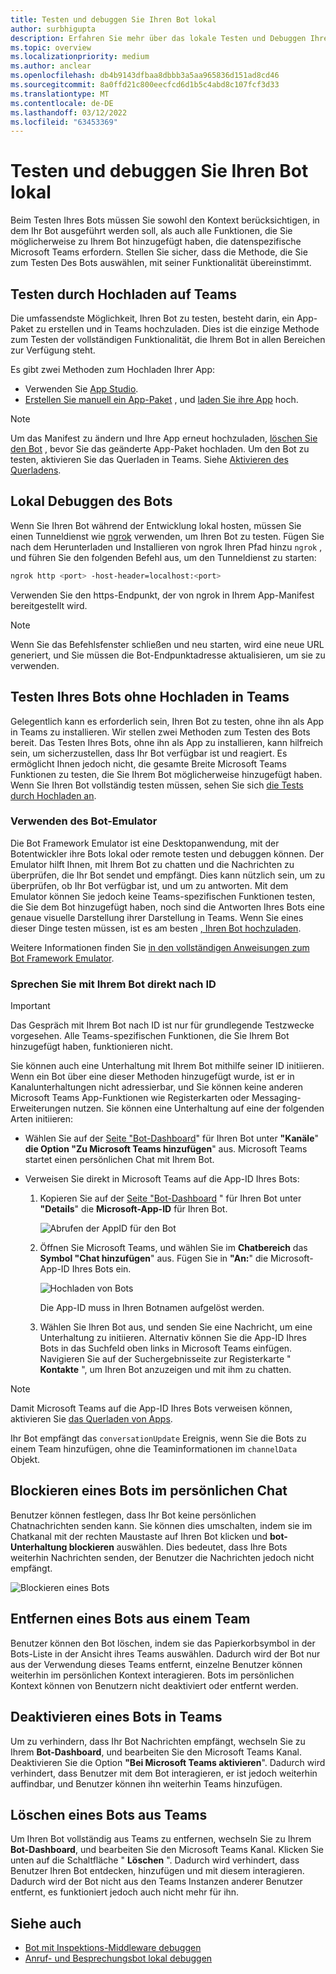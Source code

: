 ```yaml
---
title: Testen und debuggen Sie Ihren Bot lokal
author: surbhigupta
description: Erfahren Sie mehr über das lokale Testen und Debuggen Ihres Bots mit einer IDE innerhalb Teams Umgebung durch Querladen, außerhalb Teams mithilfe des Bot-Emulators und durch direktes Gespräch mit Ihrem Bot.
ms.topic: overview
ms.localizationpriority: medium
ms.author: anclear
ms.openlocfilehash: db4b9143dfbaa8dbbb3a5aa965836d151ad8cd46
ms.sourcegitcommit: 8a0ffd21c800eecfcd6d1b5c4abd8c107fcf3d33
ms.translationtype: MT
ms.contentlocale: de-DE
ms.lasthandoff: 03/12/2022
ms.locfileid: "63453369"
---
```

# <a name="test-and-debug-your-bot-locally"></a>Testen und debuggen Sie Ihren Bot lokal

Beim Testen Ihres Bots müssen Sie sowohl den Kontext berücksichtigen, in dem Ihr Bot ausgeführt werden soll, als auch alle Funktionen, die Sie möglicherweise zu Ihrem Bot hinzugefügt haben, die datenspezifische Microsoft Teams erfordern. Stellen Sie sicher, dass die Methode, die Sie zum Testen Des Bots auswählen, mit seiner Funktionalität übereinstimmt.

## <a name="test-by-uploading-to-teams"></a>Testen durch Hochladen auf Teams

Die umfassendste Möglichkeit, Ihren Bot zu testen, besteht darin, ein App-Paket zu erstellen und in Teams hochzuladen. Dies ist die einzige Methode zum Testen der vollständigen Funktionalität, die Ihrem Bot in allen Bereichen zur Verfügung steht.

Es gibt zwei Methoden zum Hochladen Ihrer App:

* Verwenden Sie [App Studio](~/concepts/build-and-test/app-studio-overview.md).
* [Erstellen Sie manuell ein App-Paket](~/concepts/build-and-test/apps-package.md) , und [laden Sie ihre App](~/concepts/deploy-and-publish/apps-upload.md) hoch.

> [!NOTE]
> Um das Manifest zu ändern und Ihre App erneut hochzuladen, [löschen Sie den Bot](#delete-a-bot-from-teams) , bevor Sie das geänderte App-Paket hochladen.
> Um den Bot zu testen, aktivieren Sie das Querladen in Teams. Siehe [Aktivieren des Querladens](/concepts/build-and-test/prepare-your-o365-tenant#enable-custom-teams-apps-and-turn-on-custom-app-uploading).

## <a name="debug-your-bot-locally"></a>Lokal Debuggen des Bots

Wenn Sie Ihren Bot während der Entwicklung lokal hosten, müssen Sie einen Tunneldienst wie [ngrok](https://ngrok.com/) verwenden, um Ihren Bot zu testen. Fügen Sie nach dem Herunterladen und Installieren von ngrok Ihren Pfad hinzu `ngrok` , und führen Sie den folgenden Befehl aus, um den Tunneldienst zu starten:

```bash
ngrok http <port> -host-header=localhost:<port>
```

Verwenden Sie den https-Endpunkt, der von ngrok in Ihrem App-Manifest bereitgestellt wird.

> [!NOTE]
> Wenn Sie das Befehlsfenster schließen und neu starten, wird eine neue URL generiert, und Sie müssen die Bot-Endpunktadresse aktualisieren, um sie zu verwenden.

## <a name="test-your-bot-without-uploading-to-teams"></a>Testen Ihres Bots ohne Hochladen in Teams

Gelegentlich kann es erforderlich sein, Ihren Bot zu testen, ohne ihn als App in Teams zu installieren. Wir stellen zwei Methoden zum Testen des Bots bereit. Das Testen Ihres Bots, ohne ihn als App zu installieren, kann hilfreich sein, um sicherzustellen, dass Ihr Bot verfügbar ist und reagiert. Es ermöglicht Ihnen jedoch nicht, die gesamte Breite Microsoft Teams Funktionen zu testen, die Sie Ihrem Bot möglicherweise hinzugefügt haben. Wenn Sie Ihren Bot vollständig testen müssen, sehen Sie sich [die Tests durch Hochladen an](#test-by-uploading-to-teams).

### <a name="use-the-bot-emulator"></a>Verwenden des Bot-Emulator

Die Bot Framework Emulator ist eine Desktopanwendung, mit der Botentwickler ihre Bots lokal oder remote testen und debuggen können. Der Emulator hilft Ihnen, mit Ihrem Bot zu chatten und die Nachrichten zu überprüfen, die Ihr Bot sendet und empfängt. Dies kann nützlich sein, um zu überprüfen, ob Ihr Bot verfügbar ist, und um zu antworten. Mit dem Emulator können Sie jedoch keine Teams-spezifischen Funktionen testen, die Sie dem Bot hinzugefügt haben, noch sind die Antworten Ihres Bots eine genaue visuelle Darstellung ihrer Darstellung in Teams. Wenn Sie eines dieser Dinge testen müssen, ist es am besten [, Ihren Bot hochzuladen](#test-by-uploading-to-teams).

Weitere Informationen finden Sie [in den vollständigen Anweisungen zum Bot Framework Emulator](/azure/bot-service/bot-service-debug-emulator?view=azure-bot-service-4.0&preserve-view=true).

### <a name="talk-to-your-bot-directly-by-id"></a>Sprechen Sie mit Ihrem Bot direkt nach ID

> [!Important]
> Das Gespräch mit Ihrem Bot nach ID ist nur für grundlegende Testzwecke vorgesehen. Alle Teams-spezifischen Funktionen, die Sie Ihrem Bot hinzugefügt haben, funktionieren nicht.

Sie können auch eine Unterhaltung mit Ihrem Bot mithilfe seiner ID initiieren. Wenn ein Bot über eine dieser Methoden hinzugefügt wurde, ist er in Kanalunterhaltungen nicht adressierbar, und Sie können keine anderen Microsoft Teams App-Funktionen wie Registerkarten oder Messaging-Erweiterungen nutzen. Sie können eine Unterhaltung auf eine der folgenden Arten initiieren:

* Wählen Sie auf der [Seite "Bot-Dashboard](https://dev.botframework.com/bots)" für Ihren Bot unter **"Kanäle**" **die Option "Zu Microsoft Teams hinzufügen**" aus. Microsoft Teams startet einen persönlichen Chat mit Ihrem Bot.

* Verweisen Sie direkt in Microsoft Teams auf die App-ID Ihres Bots:
   1. Kopieren Sie auf der [Seite "Bot-Dashboard](https://dev.botframework.com/bots) " für Ihren Bot unter **"Details**" die **Microsoft-App-ID** für Ihren Bot.
  
      ![Abrufen der AppID für den Bot](~/assets/images/bots_appid_botframework.png)
  
   2. Öffnen Sie Microsoft Teams, und wählen Sie im **Chatbereich** das **Symbol "Chat hinzufügen**" aus. Fügen Sie in **"An:**" die Microsoft-App-ID Ihres Bots ein.
  
      ![Hochladen von Bots](~/assets/images/bots_uploading.png)

      Die App-ID muss in Ihren Botnamen aufgelöst werden.

   3. Wählen Sie Ihren Bot aus, und senden Sie eine Nachricht, um eine Unterhaltung zu initiieren.
      Alternativ können Sie die App-ID Ihres Bots in das Suchfeld oben links in Microsoft Teams einfügen. Navigieren Sie auf der Suchergebnisseite zur Registerkarte " **Kontakte** ", um Ihren Bot anzuzeigen und mit ihm zu chatten.

> [!Note]
> Damit Microsoft Teams auf die App-ID Ihres Bots verweisen können, aktivieren Sie [das Querladen von Apps](/microsoftteams/platform/concepts/build-and-test/prepare-your-o365-tenant#enable-custom-teams-apps-and-turn-on-custom-app-uploading).

Ihr Bot empfängt das `conversationUpdate` Ereignis, wenn Sie die Bots zu einem Team hinzufügen, ohne die Teaminformationen im `channelData` Objekt.

## <a name="block-a-bot-in-personal-chat"></a>Blockieren eines Bots im persönlichen Chat

Benutzer können festlegen, dass Ihr Bot keine persönlichen Chatnachrichten senden kann. Sie können dies umschalten, indem sie im Chatkanal mit der rechten Maustaste auf Ihren Bot klicken und **bot-Unterhaltung blockieren** auswählen. Dies bedeutet, dass Ihre Bots weiterhin Nachrichten senden, der Benutzer die Nachrichten jedoch nicht empfängt.

![Blockieren eines Bots](~/assets/images/bots/botdisable.png)

## <a name="remove-a-bot-from-a-team"></a>Entfernen eines Bots aus einem Team

Benutzer können den Bot löschen, indem sie das Papierkorbsymbol in der Bots-Liste in der Ansicht ihres Teams auswählen. Dadurch wird der Bot nur aus der Verwendung dieses Teams entfernt, einzelne Benutzer können weiterhin im persönlichen Kontext interagieren. Bots im persönlichen Kontext können von Benutzern nicht deaktiviert oder entfernt werden.

## <a name="disable-a-bot-in-teams"></a>Deaktivieren eines Bots in Teams

Um zu verhindern, dass Ihr Bot Nachrichten empfängt, wechseln Sie zu Ihrem **Bot-Dashboard**, und bearbeiten Sie den Microsoft Teams Kanal. Deaktivieren Sie die Option **"Bei Microsoft Teams aktivieren**". Dadurch wird verhindert, dass Benutzer mit dem Bot interagieren, er ist jedoch weiterhin auffindbar, und Benutzer können ihn weiterhin Teams hinzufügen.

## <a name="delete-a-bot-from-teams"></a>Löschen eines Bots aus Teams

Um Ihren Bot vollständig aus Teams zu entfernen, wechseln Sie zu Ihrem **Bot-Dashboard**, und bearbeiten Sie den Microsoft Teams Kanal. Klicken Sie unten auf die Schaltfläche " **Löschen** ". Dadurch wird verhindert, dass Benutzer Ihren Bot entdecken, hinzufügen und mit diesem interagieren. Dadurch wird der Bot nicht aus den Teams Instanzen anderer Benutzer entfernt, es funktioniert jedoch auch nicht mehr für ihn.

## <a name="see-also"></a>Siehe auch

* [Bot mit Inspektions-Middleware debuggen](/azure/bot-service/bot-service-debug-inspection-middleware)
* [Anruf- und Besprechungsbot lokal debuggen](~/bots/calls-and-meetings/debugging-local-testing-calling-meeting-bots.md)
